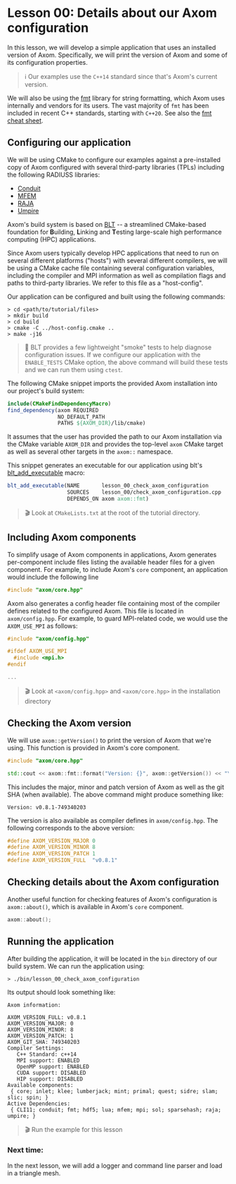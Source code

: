 # Lesson 00: Details about our Axom configuration

In this lesson, we will develop a simple application that uses an installed version of Axom. 
Specifically, we will print the version of Axom and some of its configuration properties.

> :information_source: Our examples use the ``C++14`` standard since that's Axom's current version.

We will also be using the [fmt](https://fmt.dev/latest/index.html) library for string formatting, which Axom uses internally and vendors for its users.
The vast majority of ``fmt`` has been included in recent C++ standards, starting with ``C++20``. See also the [fmt cheat sheet](https://hackingcpp.com/cpp/libs/fmt.html).

## Configuring our application

We will be using CMake to configure our examples against a pre-installed copy of Axom configured with several third-party libraries (TPLs) including the following RADIUSS libraries:
* [Conduit](https://github.com/LLNL/conduit/)
* [MFEM](https://mfem.org/)
* [RAJA](https://github.com/LLNL/raja)
* [Umpire](https://github.com/LLNL/umpire)

Axom's build system is based on [BLT](https://github.com/LLNL/blt) -- a streamlined CMake-based foundation for <b>B</b>uilding, <b>L</b>inking and <b>T</b>esting large-scale high performance computing (HPC) applications.

Since Axom users typically develop HPC applications that need to run on several different platforms ("hosts") with several different compilers, we will be using a CMake cache file containing several configuration variables, including the compiler and MPI information as well as compilation flags and paths to third-party libraries. We refer to this file as a "host-config".

Our application can be configured and built using the following commands:
```shell
> cd <path/to/tutorial/files>
> mkdir build
> cd build
> cmake -C ../host-config.cmake ..
> make -j16
```

> :memo:  BLT provides a few lightweight "smoke" tests to help diagnose configuration issues. If we configure our application with the ``ENABLE_TESTS`` CMake option, the above command will build these tests and we can run them using ``ctest``.

The following CMake snippet imports the provided Axom installation into our project's build system:
```cmake
include(CMakeFindDependencyMacro)
find_dependency(axom REQUIRED
                NO_DEFAULT_PATH 
                PATHS ${AXOM_DIR}/lib/cmake)
```
It assumes that the user has provided the path to our Axom installation via the CMake variable ``AXOM_DIR`` and provides the top-level ``axom`` CMake target as well as several other targets in the ``axom::`` namespace.

This snippet generates an executable for our application using blt's [blt_add_executable](https://llnl-blt.readthedocs.io/en/develop/api/target.html#blt-add-executable) macro:
```cmake
blt_add_executable(NAME       lesson_00_check_axom_configuration 
                   SOURCES    lesson_00/check_axom_configuration.cpp
                   DEPENDS_ON axom axom::fmt)
```

> :clapper: Look at ``CMakeLists.txt`` at the root of the tutorial directory.


## Including Axom components

To simplify usage of Axom components in applications, Axom generates per-component include files listing the available header files for a given component.
For example, to include Axom's ``core`` component, an application would include the following line
```cpp
#include "axom/core.hpp"
```

Axom also generates a config header file containing most of the compiler defines related to the configured Axom. This file is located in ``axom/config.hpp``. For example, to guard MPI-related code, we would use the ``AXOM_USE_MPI`` as follows:
```cpp
#include "axom/config.hpp"

#ifdef AXOM_USE_MPI
  #include <mpi.h>
#endif

...
```

> :clapper: Look at ``<axom/config.hpp>`` and ``<axom/core.hpp>`` in the installation directory

## Checking the Axom version

We will use ``axom::getVersion()`` to print the version of Axom that we're using. 
This function is provided in Axom's core component.
```cpp
#include "axom/core.hpp"

std::cout << axom::fmt::format("Version: {}", axom::getVersion()) << "\n\n";
```

This includes the major, minor and patch version of Axom as well as the git SHA (when available).
The above command might produce something like:
```
Version: v0.8.1-749340203
```

The version is also available as compiler defines in ``axom/config.hpp``. The following corresponds to the above version:
```cpp
#define AXOM_VERSION_MAJOR 0
#define AXOM_VERSION_MINOR 8
#define AXOM_VERSION_PATCH 1
#define AXOM_VERSION_FULL  "v0.8.1"
```

## Checking details about the Axom configuration

Another useful function for checking features of Axom's configuration is ``axom::about()``, which is available in Axom's ``core`` component.
```cpp
axom::about();
```


## Running the application

After building the application, it will be located in the ``bin`` directory of our build system.
We can run the application using:
```shell
> ./bin/lesson_00_check_axom_configuration
```

Its output should look something like:
```
Axom information:

AXOM_VERSION_FULL: v0.8.1
AXOM_VERSION_MAJOR: 0
AXOM_VERSION_MINOR: 8
AXOM_VERSION_PATCH: 1
AXOM_GIT_SHA: 749340203
Compiler Settings: 
   C++ Standard: c++14
   MPI support: ENABLED
   OpenMP support: ENABLED
   CUDA support: DISABLED
   HIP support: DISABLED
Available components: 
 { core; inlet; klee; lumberjack; mint; primal; quest; sidre; slam; slic; spin; }
Active Dependencies: 
 { CLI11; conduit; fmt; hdf5; lua; mfem; mpi; sol; sparsehash; raja; umpire; }
```

> :clapper: Run the example for this lesson


### Next time:
In the next lesson, we will add a logger and command line parser and load in a triangle mesh. 
